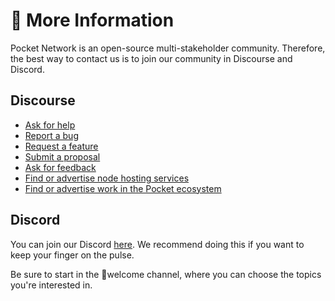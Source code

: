 # 💬 More Information

Pocket Network is an open-source multi-stakeholder community. Therefore, the best way to contact us is to join our community in Discourse and Discord.

## Discourse

* [Ask for help](https://forum.pokt.network/c/help/support-requests/54)
* [Report a bug](https://forum.pokt.network/c/help/bug-reports/69)
* [Request a feature](https://forum.pokt.network/c/needs/feature-requests/39)
* [Submit a proposal](https://forum.pokt.network/c/governance/9)
* [Ask for feedback](https://forum.pokt.network/c/help/feedback-requests/55)
* [Find or advertise node hosting services](https://forum.pokt.network/c/marketplace/node-hosting-services/58)
* [Find or advertise work in the Pocket ecosystem](https://forum.pokt.network/c/marketplace/contributors-for-hire/59)

## Discord

You can join our Discord [here](https://discord.gg/uCZZkHTQjV). We recommend doing this if you want to keep your finger on the pulse.

Be sure to start in the 👋welcome channel, where you can choose the topics you're interested in.

